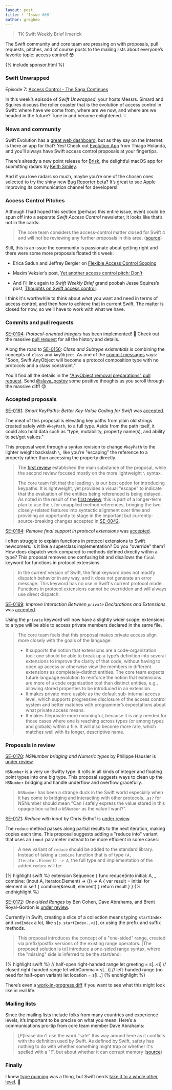 ```yaml
---
layout: post
title: ! 'Issue #66'
author: gregheo
---
```


> TK Swift Weekly Brief limerick

The Swift community and core team are pressing on with proposals, pull requests, pitches, and of course posts to the mailing lists about everyone’s favorite topic: access control! 😳

<!--excerpt-->

{% include sponsor.html %}

### Swift Unwrapped

Episode 7: [Access Control - The Saga Continues](https://spec.fm/podcasts/swift-unwrapped/65851)

In this week’s episode of _Swift Unwrapped_, your hosts Messrs. Simard and Squires discuss the roller coaster that is the evolution of access control in Swift: where have we come from, where are we now, and where are we headed in the future? Tune in and become enlightened. 💡


### News and community

Swift Evolution has a [great web dashboard](https://apple.github.io/swift-evolution/), but as they say on the Internet: is there an app for that? Yes! Check out [Evolution App](https://itunes.apple.com/us/app/evolution-app/id1210898168?mt=8) from Thiago Holanda, and you’ll always have Swift access control proposals at your fingertips.

There’s already a new point release for [Brisk](https://github.com/br1sk/brisk), the delightful macOS app for submitting radars by [Keith Smiley](https://twitter.com/SmileyKeith).

And if you love radars so much, maybe you’re one of the chosen ones selected to try the shiny new [Bug Reporter beta](https://twitter.com/an0/status/854066062605897728)? It’s great to see Apple improving its communication channel for developers!


### Access Control Pitches

Although I had hoped this section (perhaps this entire issue, even) could be spun off into a separate _Swift Access Control_ newsletter, it looks like that’s not in the cards:

> The core team considers the access-control matter closed for Swift 4 and will not be reviewing any further proposals in this area. ([source](https://lists.swift.org/pipermail/swift-evolution-announce/2017-April/000357.html))

Still, this is an issue the community is passionate about getting right and there were some more proposals floated this week:

* Erica Sadun and Jeffrey Bergier on [Flexible Access Control Scoping](https://github.com/erica/swift-evolution/blob/ef5f2a388eb07c7928dc1c803c4ca9bab6c26f90/proposals/zzzz-scoping.md)

* Maxim Veksler’s post, [Yet another access control pitch: Don't](https://lists.swift.org/pipermail/swift-evolution/Week-of-Mon-20170410/035751.html)

* And I'll link again to _Swift Weekly Brief_ grand poobah Jesse Squires’s post, [Thoughts on Swift access control](http://www.jessesquires.com/thoughts-on-swift-access-control/).

I think it's worthwhile to think about *what* you want and need in terms of access control, and then *how* to achieve that in current Swift. The matter is closed for now, so we’ll have to work with what we have.


### Commits and pull requests

[SE-0104](https://github.com/apple/swift-evolution/blob/master/proposals/0104-improved-integers.md): *Protocol-oriented integers* has been implemented! 🎉 Check out the massive [pull request](https://github.com/apple/swift/pull/3796) for all the history and details.

Along the road to [SE-0156](https://github.com/apple/swift-evolution/blob/master/proposals/0156-subclass-existentials.md): *Class and Subtype existentials* is combining the concepts of `class` and `AnyObject`. As one of the [commit messages](https://github.com/apple/swift/pull/8770/commits/5993b63944d73e58c051ecd2570666efef940a10) says: "Soon, Swift.AnyObject will become a protocol composition type with no protocols and a class constraint."

You'll find all the details in the ["AnyObject removal preparations" pull request](https://github.com/apple/swift/pull/8770). Send [@slava_pestov](https://twitter.com/slava_pestov/status/854490613575700480) some positive thoughts as you scroll through the massive diff! 😓

### Accepted proposals

[SE-0161](https://github.com/apple/swift-evolution/blob/master/proposals/0161-key-paths.md): *Smart KeyPaths: Better Key-Value Coding for Swift* was [accepted](https://lists.swift.org/pipermail/swift-evolution-announce/2017-April/000356.html).

The meat of this proposal is elevating key paths from plain old strings created safely with `#keyPath`, to a full type. Aside from the path itself, it could also hold data such as "type, mutability, property name(s), and ability to set/get values."

This proposal went through a syntax revision to change `#keyPath` to the lighter weight backslash `\`, like you’re "escaping" the reference to a property rather than accessing the property directly.

> The [first review](https://lists.swift.org/pipermail/swift-evolution-announce/2017-April/000342.html) established the main substance of the proposal, while the second review focused mostly on the more lightweight `\` syntax.
>
> The core team felt that the leading `\` is our best option for introducing keypaths. It is lightweight, yet provides a visual "escape" to indicate that the evaluation of the entities being referenced is being delayed. As noted in the result of the [first review](https://lists.swift.org/pipermail/swift-evolution-announce/2017-April/000342.html), this is part of a longer-term plan to use the `\` for unapplied method references, bringing the two closely-related features into syntactic alignment over time and providing an opportunity to stage in the important but currently-source-breaking changes accepted in [SE-0042](https://github.com/apple/swift-evolution/blob/master/proposals/0042-flatten-method-types.md).

[SE-0164](https://github.com/apple/swift-evolution/blob/master/proposals/0164-remove-final-support-in-protocol-extensions.md): *Remove final support in protocol extensions* was [accepted](https://lists.swift.org/pipermail/swift-evolution-announce/2017-April/000355.html).

I often struggle to explain functions in protocol extensions to Swift newcomers: is it like a superclass implementation? Do you "override" them? How does dispatch work compared to methods defined directly within a type? This proposal removes one confusing bit and disallows the `final` keyword for functions in protocol extensions.

> In the current version of Swift, the final keyword does not modify dispatch behavior in any way, and it does not generate an error message. This keyword has no use in Swift's current protocol model. Functions in protocol extensions cannot be overridden and will always use direct dispatch.

[SE-0169](https://github.com/apple/swift-evolution/blob/master/proposals/0169-improve-interaction-between-private-declarations-and-extensions.md): *Improve Interaction Between `private` Declarations and Extensions* was [accepted](https://lists.swift.org/pipermail/swift-evolution-announce/2017-April/000357.html).

Using the `private` keyword will now have a slightly wider scope: extensions to a type will be able to access private members declared in the same file.

> The core team feels that this proposal makes private access align more closely with the goals of the language:
> * It supports the notion that extensions are a code-organization tool: one should be able to break up a type’s definition into several extensions to improve the clarity of that code, without having to open up access or otherwise view the members in different extensions as completely-distinct entities. The core team expects future language evolution to reinforce the notion that extensions are more of a code organization tool than distinct entities, e.g., allowing stored properties to be introduced in an extension.
> * It makes private more usable as the default sub-internal access level, which supports progressive disclosure of the access control system and better matches with programmer’s expectations about what private access means.
> * It makes fileprivate more meaningful, because it is only needed for those cases where one is reaching across types (or among types and globals) within a file. It will also become more rare, which matches well with its longer, descriptive name.


### Proposals in review

[SE-0170](https://github.com/apple/swift-evolution/blob/master/proposals/0170-nsnumber_bridge.md): *NSNumber bridging and Numeric types* by Philippe Hausler is [under review](https://lists.swift.org/pipermail/swift-evolution-announce/2017-April/000351.html).

`NSNumber` is a very un-Swifty type: it rolls in all kinds of integer and floating point types into one big type. This proposal suggests ways to clean up the `NSNumber` bridging and handle underflow and overflow gracefully.

> `NSNumber` has been a strange duck in the Swift world especially when it has come to bridging and interacting with other protocols...`as?` for NSNumber should mean "Can I safely express the value stored in this opaque box called a `NSNumber` as the value I want?".

[SE-0171](https://github.com/apple/swift-evolution/blob/master/proposals/0171-reduce-with-inout.md): *Reduce with inout* by Chris Eidhof is [under review](https://lists.swift.org/pipermail/swift-evolution-announce/2017-April/000352.html).

The `reduce` method passes along partial results to the next iteration, making copies each time. This proposal suggests adding a "reduce into" variant that uses an `inout` parameter instead to be more efficient in some cases:

> A new variant of `reduce` should be added to the standard library. Instead of taking a `combine` function that is of type `(A, Iterator.Element) -> A`, the full type and implementation of the added `reduce` will be:

{% highlight swift %}
extension Sequence {
    func reduce<A>(into initial: A, _ combine: (inout A, Iterator.Element) -> ()) -> A {
        var result = initial
        for element in self {
            combine(&result, element)
        }
        return result
    }
}
{% endhighlight %}

[SE-0172](https://github.com/apple/swift-evolution/blob/master/proposals/0172-one-sided-ranges.md): *One-sided Ranges* by Ben Cohen, Dave Abrahams, and Brent Royal-Gordon is [under review](https://lists.swift.org/pipermail/swift-evolution-announce/2017-April/000358.html).

Currently in Swift, creating a slice of a collection means typing `startIndex` and `endIndex` a lot, like `s[s.startIndex..<i]`, or using the prefix and suffix methods.

> This proposal introduces the concept of a "one-sided" range, created via prefix/postfix versions of the existing range operators. [The proposed solution is to] introduce a one-sided range syntax, where the "missing" side is inferred to be the start/end:

{% highlight swift %}
// half-open right-handed range
let greeting = s[..<i]
// closed right-handed range
let withComma = s[...i]
// left-handed range (no need for half-open variant)
let location = s[i...]
{% endhighlight %}

There’s even a [work-in-progress diff](https://github.com/apple/swift/pull/8710/commits/9fc37d1f39111487387a303a841ebaac8f69f425) if you want to see what this might look like in real life.


### Mailing lists

Since the mailing lists include folks from many countries and experience levels, it’s important to be precise on what you mean. Here’s a communications pro-tip from core team member Dave Abrahams:

> [P]lease don't use the word “safe” this way around here as it
conflicts with the definition used by Swift. As defined by Swift, safety has nothing to do with whether something might trap or whether it's spelled with a "!", but about whether it can corrupt memory ([source](https://lists.swift.org/pipermail/swift-evolution/Week-of-Mon-20170410/035791.html))


### Finally

I knew [type punning](https://en.wikipedia.org/wiki/Type_punning) was a thing, but Swift nerds [take it to a whole other level](https://twitter.com/jckarter/status/854029235299639303). 🤣
